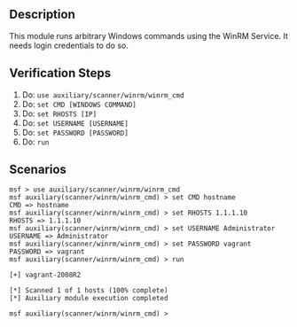 ## Description
This module runs arbitrary Windows commands using the WinRM Service. It needs login credentials to do so.

## Verification Steps

1. Do: ```use auxiliary/scanner/winrm/winrm_cmd```
2. Do: ```set CMD [WINDOWS COMMAND]```
3. Do: ```set RHOSTS [IP]```
4. Do: ```set USERNAME [USERNAME]```
5. Do: ```set PASSWORD [PASSWORD]```
6. Do: ```run```

## Scenarios

```
msf > use auxiliary/scanner/winrm/winrm_cmd
msf auxiliary(scanner/winrm/winrm_cmd) > set CMD hostname
CMD => hostname
msf auxiliary(scanner/winrm/winrm_cmd) > set RHOSTS 1.1.1.10
RHOSTS => 1.1.1.10
msf auxiliary(scanner/winrm/winrm_cmd) > set USERNAME Administrator
USERNAME => Administrator
msf auxiliary(scanner/winrm/winrm_cmd) > set PASSWORD vagrant 
PASSWORD => vagrant
msf auxiliary(scanner/winrm/winrm_cmd) > run 

[+] vagrant-2008R2

[*] Scanned 1 of 1 hosts (100% complete)
[*] Auxiliary module execution completed

msf auxiliary(scanner/winrm/winrm_cmd) > 
```

